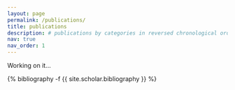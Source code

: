 ```yaml
---
layout: page
permalink: /publications/
title: publications
description: # publications by categories in reversed chronological order. generated by jekyll-scholar.
nav: true
nav_order: 1
---
```


Working on it...

<!-- _pages/publications.md -->
<div class="publications">

{% bibliography -f {{ site.scholar.bibliography }} %}

</div>